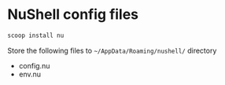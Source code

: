 # NuShell config files

```sh
scoop install nu
```

Store the following files to `~/AppData/Roaming/nushell/` directory
- config.nu
- env.nu
